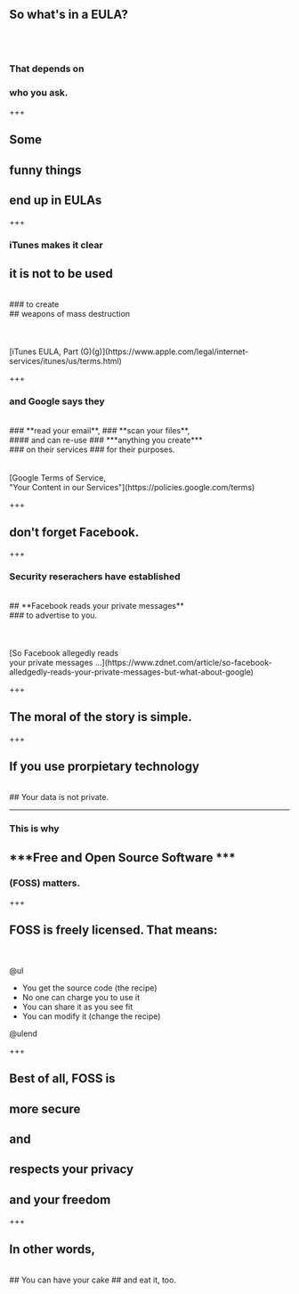 ## So what's in a **EULA**?
<br><br>
### That depends on 
### who you ask.

+++

## Some 
## **funny things** 
## end up in EULAs

+++

### **iTunes** makes it clear 
## it is **not to be used**
<br>
### to create
<br>
## weapons of mass destruction
<br><br><br><br>
[iTunes EULA, Part (G)(g)](https://www.apple.com/legal/internet-services/itunes/us/terms.html)

+++

### and **Google** says they
<br>
### **read your email**,
### **scan your files**,
<br>
#### and can re-use
### ***anything you create***
<br>
### on their services
### for their purposes.
<br><br><br>
[Google Terms of Service, <br> "Your Content in our Services"](https://policies.google.com/terms)

+++

## don't forget **Facebook**.

+++

### Security reserachers have established
<br>
## **Facebook reads your private messages**
<br>
### to advertise to you.
<br><br><br><br>
[So Facebook allegedly reads<br>your private messages ...](https://www.zdnet.com/article/so-facebook-alledgedly-reads-your-private-messages-but-what-about-google)

+++

## The moral of the story is simple.

+++

## If you use **prorpietary** technology
<br>
## Your data is not private.

---

### This is why
## ***Free and Open Source Software *** 
### (FOSS) matters.

+++

## FOSS is freely licensed.  That means:
<br><br>
@ul
<span style = "font-size: 125%">
- You get the source code (the recipe)
- No one can charge you to use it
- You can share it as you see fit
- You can modify it (change the recipe)
</span>
@ulend

+++

## Best of all, FOSS is
## more **secure**
## and
## respects your **privacy**
## and your **freedom**

+++

## In other words,
<br>
## You can have your cake
## and eat it, too.